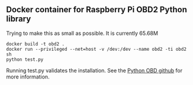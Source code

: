 ## Docker container for Raspberry Pi OBD2 Python library

Trying to make this as small as possible.  It is currently 65.68M 

```
docker build -t obd2 .
docker run --privileged --net=host -v /dev:/dev --name obd2 -ti obd2 sh
python test.py
```
Running test.py validates the installation.  See the [Python OBD github](https://github.com/brendan-w/python-OBD) for more information.

